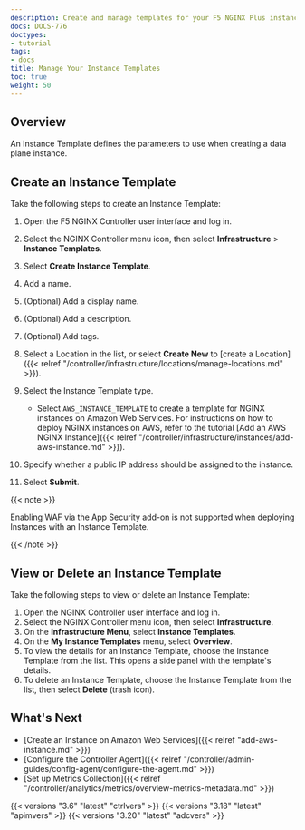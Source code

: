 ```yaml
---
description: Create and manage templates for your F5 NGINX Plus instances.
docs: DOCS-776
doctypes:
- tutorial
tags:
- docs
title: Manage Your Instance Templates
toc: true
weight: 50
---
```


## Overview

An Instance Template defines the parameters to use when creating a data plane instance.

## Create an Instance Template

Take the following steps to create an Instance Template:

1. Open the F5 NGINX Controller user interface and log in.
1. Select the NGINX Controller menu icon, then select **Infrastructure** > **Instance Templates**.
1. Select **Create Instance Template**.
1. Add a name.
1. (Optional) Add a display name.
1. (Optional) Add a description.
1. (Optional) Add tags.
1. Select a Location in the list, or select **Create New** to [create a Location]({{< relref "/controller/infrastructure/locations/manage-locations.md" >}}).
1. Select the Instance Template type.

    - Select `AWS_INSTANCE_TEMPLATE` to create a template for NGINX instances on Amazon Web Services. For instructions on how to deploy NGINX instances on AWS, refer to the tutorial [Add an AWS NGINX Instance]({{< relref "/controller/infrastructure/instances/add-aws-instance.md" >}}).

1. Specify whether a public IP address should be assigned to the instance.
1. Select **Submit**.

{{< note >}}

Enabling WAF via the App Security add-on is not supported when deploying Instances with an Instance Template.

{{< /note >}}

## View or Delete an Instance Template

Take the following steps to view or delete an Instance Template:

1. Open the NGINX Controller user interface and log in.
2. Select the NGINX Controller menu icon, then select **Infrastructure**.
3. On the **Infrastructure Menu**, select **Instance Templates**.
4. On the **My Instance Templates** menu, select **Overview**.
5. To view the details for an Instance Template, choose the Instance Template from the list. This opens a side panel with the template's details.
6. To delete an Instance Template, choose the Instance Template from the list, then select **Delete** (trash icon).

## What's Next

- [Create an Instance on Amazon Web Services]({{< relref "add-aws-instance.md" >}})
- [Configure the Controller Agent]({{< relref "/controller/admin-guides/config-agent/configure-the-agent.md" >}})
- [Set up Metrics Collection]({{< relref "/controller/analytics/metrics/overview-metrics-metadata.md" >}})

{{< versions "3.6" "latest" "ctrlvers" >}}
{{< versions "3.18" "latest" "apimvers" >}}
{{< versions "3.20" "latest" "adcvers" >}}
